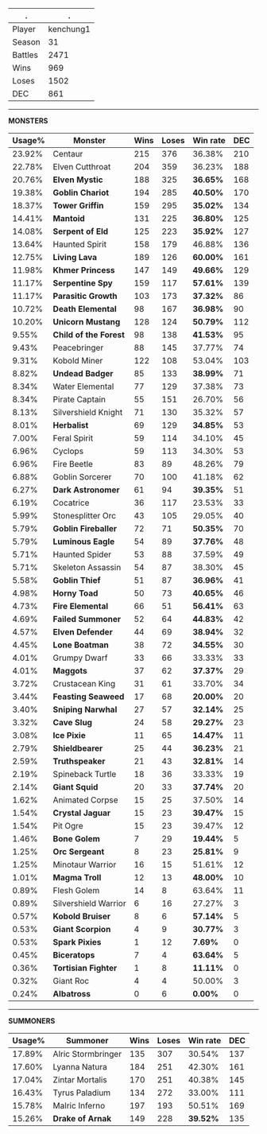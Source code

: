 .|.
|-|-
Player|kenchung1
Season|31
Battles|2471
Wins|969
Loses|1502
DEC|861

---
**MONSTERS**

Usage%|Monster|Wins|Loses|Win rate|DEC|
-|-|-|-|-|-|
23.92%|Centaur|215|376|36.38%|210|
22.78%|Elven Cutthroat|204|359|36.23%|188|
20.76%|**Elven Mystic**|188|325|**36.65%**|168|
19.38%|**Goblin Chariot**|194|285|**40.50%**|170|
18.37%|**Tower Griffin**|159|295|**35.02%**|134|
14.41%|**Mantoid**|131|225|**36.80%**|125|
14.08%|**Serpent of Eld**|125|223|**35.92%**|127|
13.64%|Haunted Spirit|158|179|46.88%|136|
12.75%|**Living Lava**|189|126|**60.00%**|161|
11.98%|**Khmer Princess**|147|149|**49.66%**|129|
11.17%|**Serpentine Spy**|159|117|**57.61%**|139|
11.17%|**Parasitic Growth**|103|173|**37.32%**|86|
10.72%|**Death Elemental**|98|167|**36.98%**|90|
10.20%|**Unicorn Mustang**|128|124|**50.79%**|112|
9.55%|**Child of the Forest**|98|138|**41.53%**|95|
9.43%|Peacebringer|88|145|37.77%|74|
9.31%|Kobold Miner|122|108|53.04%|103|
8.82%|**Undead Badger**|85|133|**38.99%**|71|
8.34%|Water Elemental|77|129|37.38%|73|
8.34%|Pirate Captain|55|151|26.70%|56|
8.13%|Silvershield Knight|71|130|35.32%|57|
8.01%|**Herbalist**|69|129|**34.85%**|53|
7.00%|Feral Spirit|59|114|34.10%|45|
6.96%|Cyclops|59|113|34.30%|53|
6.96%|Fire Beetle|83|89|48.26%|79|
6.88%|Goblin Sorcerer|70|100|41.18%|62|
6.27%|**Dark Astronomer**|61|94|**39.35%**|51|
6.19%|Cocatrice|36|117|23.53%|33|
5.99%|Stonesplitter Orc|43|105|29.05%|40|
5.79%|**Goblin Fireballer**|72|71|**50.35%**|70|
5.79%|**Luminous Eagle**|54|89|**37.76%**|48|
5.71%|Haunted Spider|53|88|37.59%|49|
5.71%|Skeleton Assassin|54|87|38.30%|45|
5.58%|**Goblin Thief**|51|87|**36.96%**|41|
4.98%|**Horny Toad**|50|73|**40.65%**|46|
4.73%|**Fire Elemental**|66|51|**56.41%**|63|
4.69%|**Failed Summoner**|52|64|**44.83%**|42|
4.57%|**Elven Defender**|44|69|**38.94%**|32|
4.45%|**Lone Boatman**|38|72|**34.55%**|30|
4.01%|Grumpy Dwarf|33|66|33.33%|33|
4.01%|**Maggots**|37|62|**37.37%**|29|
3.72%|Crustacean King|31|61|33.70%|34|
3.44%|**Feasting Seaweed**|17|68|**20.00%**|20|
3.40%|**Sniping Narwhal**|27|57|**32.14%**|25|
3.32%|**Cave Slug**|24|58|**29.27%**|23|
3.08%|**Ice Pixie**|11|65|**14.47%**|11|
2.79%|**Shieldbearer**|25|44|**36.23%**|21|
2.59%|**Truthspeaker**|21|43|**32.81%**|14|
2.19%|Spineback Turtle|18|36|33.33%|19|
2.14%|**Giant Squid**|20|33|**37.74%**|20|
1.62%|Animated Corpse|15|25|37.50%|14|
1.54%|**Crystal Jaguar**|15|23|**39.47%**|15|
1.54%|Pit Ogre|15|23|39.47%|12|
1.46%|**Bone Golem**|7|29|**19.44%**|5|
1.25%|**Orc Sergeant**|8|23|**25.81%**|9|
1.25%|Minotaur Warrior|16|15|51.61%|12|
1.01%|**Magma Troll**|12|13|**48.00%**|10|
0.89%|Flesh Golem|14|8|63.64%|11|
0.89%|Silvershield Warrior|6|16|27.27%|3|
0.57%|**Kobold Bruiser**|8|6|**57.14%**|5|
0.53%|**Giant Scorpion**|4|9|**30.77%**|3|
0.53%|**Spark Pixies**|1|12|**7.69%**|0|
0.45%|**Biceratops**|7|4|**63.64%**|5|
0.36%|**Tortisian Fighter**|1|8|**11.11%**|0|
0.32%|Giant Roc|4|4|50.00%|3|
0.24%|**Albatross**|0|6|**0.00%**|0|

---
**SUMMONERS**

Usage%|Summoner|Wins|Loses|Win rate|DEC|
-|-|-|-|-|-|
17.89%|Alric Stormbringer|135|307|30.54%|137|
17.60%|Lyanna Natura|184|251|42.30%|161|
17.04%|Zintar Mortalis|170|251|40.38%|145|
16.43%|Tyrus Paladium|134|272|33.00%|111|
15.78%|Malric Inferno|197|193|50.51%|169|
15.26%|**Drake of Arnak**|149|228|**39.52%**|135|

